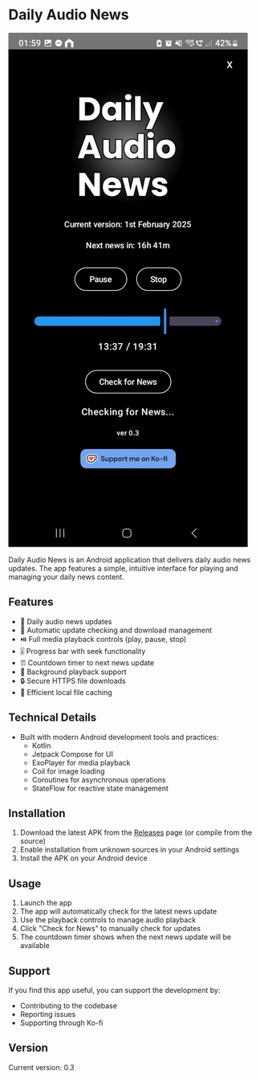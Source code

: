 # Daily Audio News

![Screenshot](screenshot.jpg)

Daily Audio News is an Android application that delivers daily audio news updates. The app features a simple, intuitive interface for playing and managing your daily news content.

## Features

- 📰 Daily audio news updates
- 🔄 Automatic update checking and download management
- ⏯️ Full media playback controls (play, pause, stop)
- 🎚️ Progress bar with seek functionality
- ⏰ Countdown timer to next news update
- 📱 Background playback support
- 🔒 Secure HTTPS file downloads
- 💾 Efficient local file caching

## Technical Details

- Built with modern Android development tools and practices:
  - Kotlin
  - Jetpack Compose for UI
  - ExoPlayer for media playback
  - Coil for image loading
  - Coroutines for asynchronous operations
  - StateFlow for reactive state management

## Installation

1. Download the latest APK from the [Releases](../../releases) page (or compile from the source)
2. Enable installation from unknown sources in your Android settings
3. Install the APK on your Android device


## Usage

1. Launch the app
2. The app will automatically check for the latest news update
3. Use the playback controls to manage audio playback
4. Click "Check for News" to manually check for updates
5. The countdown timer shows when the next news update will be available

## Support

If you find this app useful, you can support the development by:
- Contributing to the codebase
- Reporting issues
- Supporting through Ko-fi

## Version

Current version: 0.3

